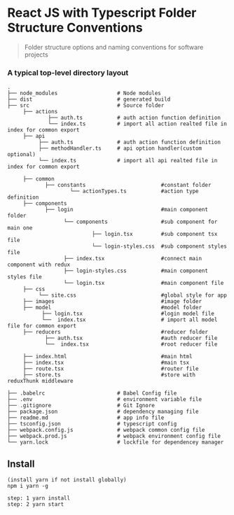 React JS with Typescript Folder Structure Conventions
============================

> Folder structure options and naming conventions for software projects

### A typical top-level directory layout

    .
    ├── node_modules                   # Node modules
    ├── dist                           # generated build
    ├── src                            # Source folder
         ├── actions 
                 ├── auth.ts           # auth action function definition
                 └── index.ts          # import all action realted file in index for common export
         ├── api
              ├── auth.ts              # auth action function definition
              ├── methodHandler.ts     # api option handler(custom optional)
              └── index.ts             # import all api realted file in index for common export

         ├── common
                ├── constants                        #constant folder
                        └── actionTypes.ts           #action type definition
         ├── components
                ├── login                            #main component folder
                      └── components                 #sub component for main one     
                               ├── login.tsx         #sub component tsx file   
                               └── login-styles.css  #sub component styles file   
                      ├── index.tsx                  #connect main component with redux
                      ├── login-styles.css           #main component styles file   
                      └── login.tsx                  #main component file 
         ├── css
              └── site.css                           #global style for app
         ├── images                                  #image folder
         ├── model                                   #model folder
               ├── login.tsx                         #login model file
               └──  index.tsx                        # import all model file for common export                              
         ├── reducers                                #reducer folder
                ├── auth.tsx                         #auth reducer file
                └──  index.tsx                       #root reducer file

         ├── index.html                              #main html    
         ├── index.tsx                               #main tsx
         ├── route.tsx                               #router file
         ├── store.ts                                #store with reduxThunk middleware

    ├── .babelrc                       # Babel Config file
    ├── .env                           # environment variable file
    ├── .gitignore                     # Git Ignore
    ├── package.json                   # dependency managing file
    ├── readme.md                      # app info file
    ├── tsconfig.json                  # typescript config 
    ├── webpack.config.js              # webpack common config file
    ├── webpack.prod.js                # webpack environment config file
    └── yarn.lock                      # lockfile for dependencey manager    
   

## Install

```shell
(install yarn if not install globally)
npm i yarn -g

step: 1 yarn install 
step: 2 yarn start 
```